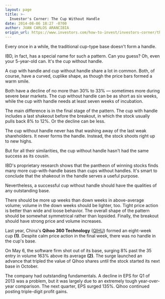```yaml
---
layout: page
title: >-
  Investor's Corner: The Cup Without Handle
date: 2014-08-06 18:27 -0700
author: JUAN CARLOS ARANCIBIA
origin_url: https://www.investors.com/how-to-invest/investors-corner/the-cup-without-handle-base/
---
```


Every once in a while, the traditional cup-type base doesn't form a handle.

IBD, in fact, has a special name for such a pattern. Can you guess? Oh, even your 5-year-old can. It's the cup without handle.

A cup with handle and cup without handle share a lot in common. Both, of course, have a curved, cuplike shape, as though the price bars formed a warm smile.

Both have a decline of no more than 30% to 33% — sometimes more during severe bear markets. The cup without handle can be as short as six weeks, while the cup with handle needs at least seven weeks of incubation.

The main difference is in the final stage of the pattern. The cup with handle includes a last shakeout before the breakout, in which the stock usually pulls back 8% to 12%. Or the decline can be less.

The cup without handle never has that washing away of the last weak shareholders. It never forms the handle. Instead, the stock shoots right up to new highs.

But for all their similarities, the cup without handle hasn't had the same success as its cousin.

IBD's proprietary research shows that the pantheon of winning stocks finds many more cup-with-handle bases than cups without handles. It's smart to conclude that the shakeout in the handle serves a useful purpose.

Nevertheless, a successful cup without handle should have the qualities of any outstanding base.

There should be more up weeks than down weeks in above-average volume; volume in the down weeks should be lighter, too. Tight price action is better than wide and loose behavior. The overall shape of the pattern should be somewhat symmetrical rather than lopsided. Finally, the breakout should have strong price and volume increases.

Last year, China's **Qihoo 360 Technology** ([QIHU](https://research.investors.com/quote.aspx?symbol=QIHU)) formed an eight-week cup **(1)**. Despite calm price action in the final week, there was no handle in the cup's base.

On May 6, the software firm shot out of its base, surging 8% past the 35 entry in volume 163% above its average **(2)**. The surge launched an advance that tripled the value of Qihoo shares until the stock started its next base in October.

The company had outstanding fundamentals. A decline in EPS for Q1 of 2013 was a problem, but it was largely due to an extremely tough year-over-year comparison. The next quarter, EPS surged 135%. Qihoo continued posting triple-digit profit gains.
